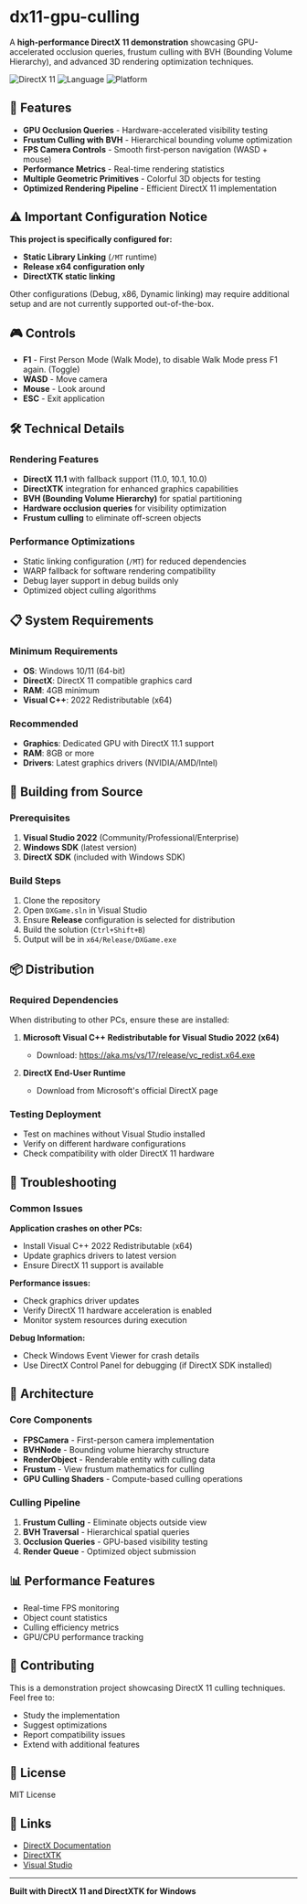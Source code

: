 # dx11-gpu-culling

A **high-performance DirectX 11 demonstration** showcasing GPU-accelerated occlusion queries, frustum culling with BVH (Bounding Volume Hierarchy), and advanced 3D rendering optimization techniques.

![DirectX 11](https://img.shields.io/badge/DirectX-11-blue.svg)
![Language](https://img.shields.io/badge/Language-C++-orange.svg)
![Platform](https://img.shields.io/badge/Platform-Windows-lightgrey.svg)

## 🚀 Features

- **GPU Occlusion Queries** - Hardware-accelerated visibility testing
- **Frustum Culling with BVH** - Hierarchical bounding volume optimization
- **FPS Camera Controls** - Smooth first-person navigation (WASD + mouse)
- **Performance Metrics** - Real-time rendering statistics
- **Multiple Geometric Primitives** - Colorful 3D objects for testing
- **Optimized Rendering Pipeline** - Efficient DirectX 11 implementation

## ⚠️ Important Configuration Notice

**This project is specifically configured for:**
- **Static Library Linking** (`/MT` runtime)
- **Release x64 configuration only**
- **DirectXTK static linking**

Other configurations (Debug, x86, Dynamic linking) may require additional setup and are not currently supported out-of-the-box.

## 🎮 Controls

- **F1** - First Person Mode (Walk Mode), to disable Walk Mode press F1 again. (Toggle)
- **WASD** - Move camera
- **Mouse** - Look around
- **ESC** - Exit application

## 🛠️ Technical Details

### Rendering Features
- **DirectX 11.1** with fallback support (11.0, 10.1, 10.0)
- **DirectXTK** integration for enhanced graphics capabilities
- **BVH (Bounding Volume Hierarchy)** for spatial partitioning
- **Hardware occlusion queries** for visibility optimization
- **Frustum culling** to eliminate off-screen objects

### Performance Optimizations
- Static linking configuration (`/MT`) for reduced dependencies
- WARP fallback for software rendering compatibility
- Debug layer support in debug builds only
- Optimized object culling algorithms

## 📋 System Requirements

### Minimum Requirements
- **OS**: Windows 10/11 (64-bit)
- **DirectX**: DirectX 11 compatible graphics card
- **RAM**: 4GB minimum
- **Visual C++**: 2022 Redistributable (x64)

### Recommended
- **Graphics**: Dedicated GPU with DirectX 11.1 support
- **RAM**: 8GB or more
- **Drivers**: Latest graphics drivers (NVIDIA/AMD/Intel)

## 🔧 Building from Source

### Prerequisites
1. **Visual Studio 2022** (Community/Professional/Enterprise)
2. **Windows SDK** (latest version)
3. **DirectX SDK** (included with Windows SDK)

### Build Steps
1. Clone the repository
2. Open `DXGame.sln` in Visual Studio
3. Ensure **Release** configuration is selected for distribution
4. Build the solution (`Ctrl+Shift+B`)
5. Output will be in `x64/Release/DXGame.exe`

## 📦 Distribution

### Required Dependencies
When distributing to other PCs, ensure these are installed:

1. **Microsoft Visual C++ Redistributable for Visual Studio 2022 (x64)**
   - Download: https://aka.ms/vs/17/release/vc_redist.x64.exe

2. **DirectX End-User Runtime**
   - Download from Microsoft's official DirectX page

### Testing Deployment
- Test on machines without Visual Studio installed
- Verify on different hardware configurations
- Check compatibility with older DirectX 11 hardware

## 🐛 Troubleshooting

### Common Issues

**Application crashes on other PCs:**
- Install Visual C++ 2022 Redistributable (x64)
- Update graphics drivers to latest version
- Ensure DirectX 11 support is available

**Performance issues:**
- Check graphics driver updates
- Verify DirectX 11 hardware acceleration is enabled
- Monitor system resources during execution

**Debug Information:**
- Check Windows Event Viewer for crash details
- Use DirectX Control Panel for debugging (if DirectX SDK installed)

## 🧪 Architecture

### Core Components
- **FPSCamera** - First-person camera implementation
- **BVHNode** - Bounding volume hierarchy structure
- **RenderObject** - Renderable entity with culling data
- **Frustum** - View frustum mathematics for culling
- **GPU Culling Shaders** - Compute-based culling operations

### Culling Pipeline
1. **Frustum Culling** - Eliminate objects outside view
2. **BVH Traversal** - Hierarchical spatial queries
3. **Occlusion Queries** - GPU-based visibility testing
4. **Render Queue** - Optimized object submission

## 📊 Performance Features

- Real-time FPS monitoring
- Object count statistics  
- Culling efficiency metrics
- GPU/CPU performance tracking

## 🤝 Contributing

This is a demonstration project showcasing DirectX 11 culling techniques. Feel free to:
- Study the implementation
- Suggest optimizations
- Report compatibility issues
- Extend with additional features

## 📄 License

MIT License

## 🔗 Links

- [DirectX Documentation](https://docs.microsoft.com/en-us/windows/win32/directx)
- [DirectXTK](https://github.com/Microsoft/DirectXTK)
- [Visual Studio](https://visualstudio.microsoft.com/)

---

**Built with DirectX 11 and DirectXTK for Windows**
